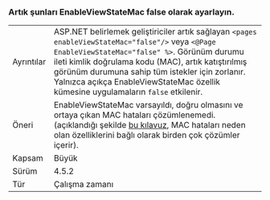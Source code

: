 ### <a name="no-longer-able-to-set-enableviewstatemac-to-false"></a>Artık şunları EnableViewStateMac false olarak ayarlayın.

|   |   |
|---|---|
|Ayrıntılar|ASP.NET belirlemek geliştiriciler artık sağlayan <code>&lt;pages enableViewStateMac=&quot;false&quot;/&gt;</code> veya <code>&lt;@Page EnableViewStateMac=&quot;false&quot; %&gt;</code>. Görünüm durumu ileti kimlik doğrulama kodu (MAC), artık katıştırılmış görünüm durumuna sahip tüm istekler için zorlanır. Yalnızca açıkça EnableViewStateMac özellik kümesine uygulamaların <code>false</code> etkilenir.|
|Öneri|EnableViewStateMac varsayıldı, doğru olmasını ve ortaya çıkan MAC hataları çözümlenemedi. (açıklandığı şekilde [bu kılavuz](https://support.microsoft.com/kb/2915218), MAC hataları neden olan özelliklerini bağlı olarak birden çok çözümler içerir).|
|Kapsam|Büyük|
|Sürüm|4.5.2|
|Tür|Çalışma zamanı|

